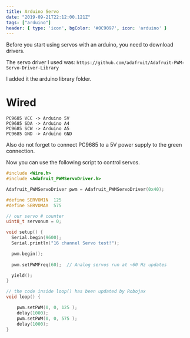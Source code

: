 ```yaml
---
title: Arduino Servo
date: "2019-09-21T22:12:00.121Z"
tags: ["arduino"]
header: { type: 'icon', bgColor: '#0C9097', icon: 'arduino' }
---
```


Before you start using servos with an arduino, you need to download drivers.

The servo driver I used was:
`https://github.com/adafruit/Adafruit-PWM-Servo-Driver-Library`

I added it the arduino library folder.

# Wired
```
PC9685 VCC -> Arduino 5V
PC9685 SDA -> Arduino A4
PC9685 SCW -> Arduino A5
PC9685 GND -> Arduino GND
```

Also do not forget to connect PC9685 to a 5V power supply to the green connection.


Now you can use the following script to control servos.
```c
#include <Wire.h>
#include <Adafruit_PWMServoDriver.h>

Adafruit_PWMServoDriver pwm = Adafruit_PWMServoDriver(0x40);

#define SERVOMIN  125
#define SERVOMAX  575

// our servo # counter
uint8_t servonum = 0;

void setup() {
  Serial.begin(9600);
  Serial.println("16 channel Servo test!");

  pwm.begin();
  
  pwm.setPWMFreq(60);  // Analog servos run at ~60 Hz updates

  yield();
}

// the code inside loop() has been updated by Robojax
void loop() {

    pwm.setPWM(0, 0, 125 );
    delay(1000);
    pwm.setPWM(0, 0, 575 );
    delay(1000);
}
```
